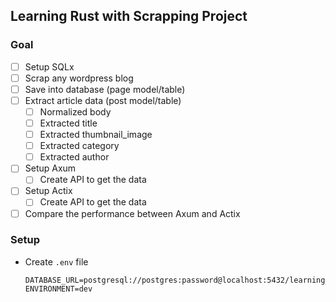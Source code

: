 ## Learning Rust with Scrapping Project

### Goal

- [ ] Setup SQLx
- [ ] Scrap any wordpress blog
- [ ] Save into database (page model/table)
- [ ] Extract article data (post model/table)
  - [ ] Normalized body
  - [ ] Extracted title
  - [ ] Extracted thumbnail_image
  - [ ] Extracted category
  - [ ] Extracted author
- [ ] Setup Axum
  - [ ] Create API to get the data
- [ ] Setup Actix
  - [ ] Create API to get the data
- [ ] Compare the performance between Axum and Actix

### Setup

- Create `.env` file
  ```env
  DATABASE_URL=postgresql://postgres:password@localhost:5432/learning_rust
  ENVIRONMENT=dev
  ```
